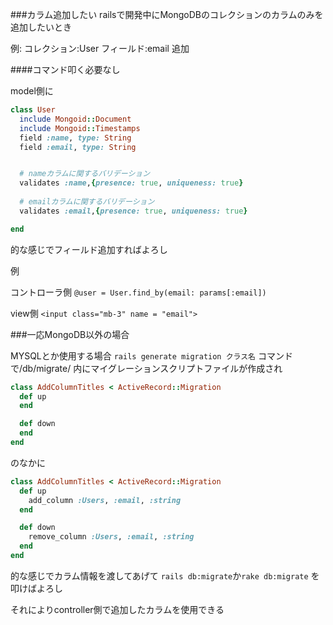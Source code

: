 ###カラム追加したい
railsで開発中にMongoDBのコレクションのカラムのみを追加したいとき

例:
コレクション:User
フィールド:email
追加

####コマンド叩く必要なし

model側に
```rb
class User
  include Mongoid::Document
  include Mongoid::Timestamps
  field :name, type: String
  field :email, type: String


  # nameカラムに関するバリデーション
  validates :name,{presence: true, uniqueness: true}
  
  # emailカラムに関するバリデーション
  validates :email,{presence: true, uniqueness: true}

end
```

的な感じでフィールド追加すればよろし

例

コントローラ側
`@user = User.find_by(email: params[:email])`

view側
`<input class="mb-3" name = "email">`



###一応MongoDB以外の場合

MYSQLとか使用する場合
`rails generate migration クラス名`
コマンドで/db/migrate/
内にマイグレーションスクリプトファイルが作成され
```rb
class AddColumnTitles < ActiveRecord::Migration
  def up
  end

  def down
  end
end
``` 
のなかに  
```rb
class AddColumnTitles < ActiveRecord::Migration
  def up
    add_column :Users, :email, :string
  end

  def down
    remove_column :Users, :email, :string
  end
end
```
的な感じでカラム情報を渡してあげて
`rails db:migrate`か`rake db:migrate`
を叩けばよろし

それによりcontroller側で追加したカラムを使用できる